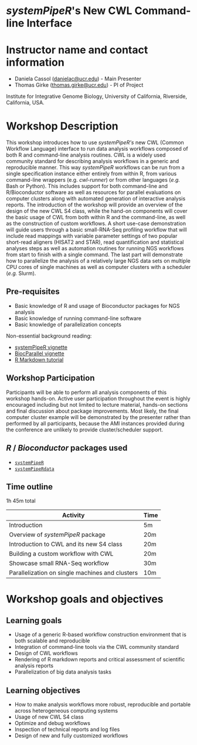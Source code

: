 # *systemPipeR*'s New CWL Command-line Interface

# Instructor name and contact information
* Daniela Cassol (danielac@ucr.edu) - Main Presenter 
* Thomas Girke (thomas.girke@ucr.edu) - PI of Project

Institute for Integrative Genome Biology, University of California, Riverside, California, USA.

# Workshop Description

This workshop introduces how to use *systemPipeR's* new CWL (Common Workflow Language) interface to run data analysis workflows composed of both R and command-line analysis routines. CWL is a widely used community standard for describing analysis workflows in a generic and reproducible manner. This way *systemPipeR* workflows can be run from a single specification instance either entirely from within R, from various command-line wrappers (e.g. *cwl-runner*) or from other languages (*e.g.* Bash or Python). This includes support for both command-line and R/Bioconductor software as well as resources for parallel evaluations on computer clusters along with automated generation of interactive analysis reports. The introduction of the workshop will provide an overview of the design of the new CWL S4 class, while the hand-on components will cover the basic usage of CWL from both within R and the command-line, as well as the construction of custom workflows. A short use-case demonstration will guide users through a basic small-RNA-Seq profiling workflow that will include read mappings with variable parameter settings of two popular short-read aligners (HISAT2 and STAR), read quantification and statistical analyses steps as well as automation routines for running NGS workflows from start to finish with a single command. The last part will demonstrate how to parallelize the analysis of a relatively large NGS data sets on multiple CPU cores of single machines as well as computer clusters with a scheduler (*e.g.* Slurm). 


## Pre-requisites

- Basic knowledge of R and usage of Bioconductor packages for NGS analysis
- Basic knowledge of running command-line software
- Basic knowledge of parallelization concepts 

Non-essential background reading:

* [systemPipeR vignette](https://bioconductor.org/packages/devel/bioc/html/systemPipeR.html)
* [BiocParallel vignette](https://bioconductor.org/packages/release/bioc/html/BiocParallel.html)
* [R Markdown tutorial](https://rmarkdown.rstudio.com/lesson-2.html)

## Workshop Participation

Participants will be able to perform all analysis components of this workshop hands-on. Active user participation throughout the event is highly encouraged including but not limited to lecture material, hands-on sections and final discussion about package improvements. Most likely, the final computer cluster example will be demonstrated by the presenter rather than performed by all participants, because the AMI instances provided during the conference are unlikely to provide cluster/scheduler support.  

## _R_ / _Bioconductor_ packages used

* [`systemPipeR`](http://www.bioconductor.org/packages/release/bioc/html/systemPipeR.html)
* [`systemPipeRdata`](http://www.bioconductor.org/packages/release/data/experiment/html/systemPipeRdata.html)

## Time outline

1h 45m total

| Activity                                        | Time |
|-------------------------------------------------|------|
| Introduction                                    |  5m  |
| Overview of *systemPipeR* package               | 20m  |
| Introduction to CWL and its new S4 class        | 20m  |
| Building a custom workflow with CWL             | 20m  |
| Showcase small RNA-Seq workflow                 | 30m  |
| Parallelization on single machines and clusters | 10m  |

# Workshop goals and objectives

## Learning goals

* Usage of a generic R-based workflow construction environment that is both scalable and reproducible 
* Integration of command-line tools via the CWL community standard
* Design of CWL workflows
* Rendering of R markdown reports and critical assessment of scientific analysis reports
* Parallelization of big data analysis tasks

## Learning objectives

* How to make analysis workflows more robust, reproducible and portable across heterogeneous computing systems
* Usage of new CWL S4 class
* Optimize and debug workflows 
* Inspection of technical reports and log files 
* Design of new and fully customized workflows 

